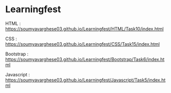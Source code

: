 # Learningfest
HTML : 
https://soumyavarghese03.github.io/Learningfest/HTML/Task10/index.html

CSS : 
https://soumyavarghese03.github.io/Learningfest/CSS/Task15/index.html

Bootstrap : 
https://soumyavarghese03.github.io/Learningfest/Bootstrap/Task6/index.html

Javascript :
https://soumyavarghese03.github.io/Learningfest/Javascript/Task5/index.html
